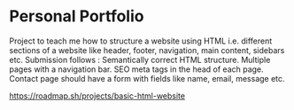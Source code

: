 # Personal Portfolio
Project to teach me how to structure a website using HTML i.e. different sections of a website like header, footer, navigation, main content, sidebars etc.
Submission follows :
  Semantically correct HTML structure.
  Multiple pages with a navigation bar.
  SEO meta tags in the head of each page.
  Contact page should have a form with fields like name, email, message etc.


https://roadmap.sh/projects/basic-html-website
